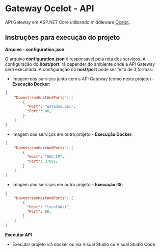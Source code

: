 # Gateway Ocelot - API

API Gateway em ASP.NET Core utilizando middleware [Ocelot](https://github.com/ThreeMammals/Ocelot).

## Instruções para execução do projeto

**Arquivo - configuration.json**

O arquivo **configuration.json** é responsável pela rota dos serviços. A configuração do **host/port** irá depender do ambiente onde a API Gateway será executada. A configuração do **host/port** pode ser feita de 3 formas:

- Imagem dos serviços junto com a API Gateway (como neste projeto) - **Execução Docker**:

```json
{
    "DownstreamHostAndPorts": [
        {
          "Host": "estados.api",
          "Port": 80,
        }
    ]
}
```

- Imagem dos serviços em outro projeto - **Execução Docker**:

```json
{
    "DownstreamHostAndPorts": [
        {
          "Host": "SEU_IP",
          "Port": 37801,
        }
    ]
}
```

- Imagem dos serviços em outro projeto - **Execução IIS**:

```json
{
    "DownstreamHostAndPorts": [
        {
          "Host": "localhost",
          "Port": 80,
        }
    ]
}
```

**Executar API**
- Executar projeto via docker ou via Visual Studio ou Visual Studio Code 
